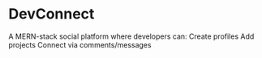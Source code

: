 # DevConnect
A MERN-stack social platform where developers can:  Create profiles  Add projects  Connect via comments/messages
